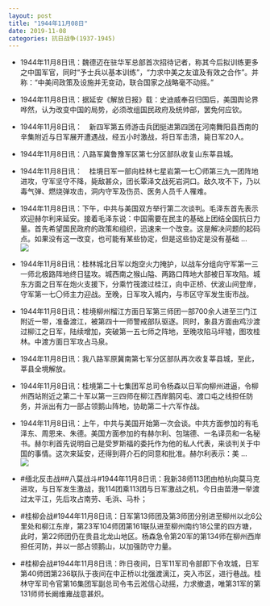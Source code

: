 ```yaml
---
layout: post
title: "1944年11月08日"
date: 2019-11-08
categories: 抗日战争(1937-1945)
---
```


<meta name="referrer" content="no-referrer" />

- 1944年11月8日讯：魏德迈在驻华军总部首次招待记者，称其今后拟训练更多之中国军官，同时“予士兵以基本训练”，“力求中美之友谊及有效之合作”。并称：“中美间政策及设施并无变动，联合国家之战略毫不动摇。” 

- 1944年11月8日讯：据延安《解放日报》载：史迪威奉召归国后，美国舆论界哗然，认为改变中国的局势，必须改组国民政府及统帅部，罢免何应钦。 

- 1944年11月8日讯：　新四军第五师游击兵团挺进第四团在河南舞阳县西南的辛集附近与日军展开遭遇战，经五小时激战，将日军击溃，毙日军20人。 

- 1944年11月8日讯：八路军冀鲁豫军区第七分区部队收复山东莘县城。 

- 1944年11月8日讯：　桂境日军一部向桂林七星岩第一七〇师第三九一团阵地进攻，守军坚守不降，毙敌甚众，团长覃泽文战死岩洞口。敌久攻不下，乃以毒气弹、燃烧弹攻击，洞内守军及伤员、医务人员千人罹难。 

- 1944年11月8日讯：下午，中共与美国双方举行第二次谈判。毛泽东首先表示欢迎赫尔利来延安。接着毛泽东说：中国需要在民主的基础上团结全国抗日力量。首先希望国民政府的政策和组织，迅速来一个改变。这是解决问题的起码点。如果没有这一改变，也可能有某些协定，但是这些协定是没有基础 ... <br/><img src="https://wx4.sinaimg.cn/large/aca367d8ly1g8qqmh067sj20c81fsjsv.jpg" />

- 1944年11月8日讯：桂林城北日军以炮空火力掩护，以战车分组向守军第一三一师北极路阵地终日猛攻。城西南之猴山隘、两路口阵地大部被日军攻陷。城东方面之日军在炮火支援下，分乘竹筏渡过桂江，向中正桥、伏波山间登岸，守军第一七〇师主力迎战。至晚，日军攻入城内，与市区守军发生街市战。 

- 1944年11月8日讯：桂境柳州榴江方面日军第三师团一部700余人进至三门江附近一带，准备渡江，被第四十一师警戒部队驱逐。同时，象县方面由鸡沙渡过柳江之日军，陆续增加，突破第一五七师之阵地，至晚攻陷马坪墟，图攻桂林。中渡方面日军攻占马泉。 

- 1944年11月8日讯：我八路军原冀南第七军分区部队再次收复莘县城，至此，莘县全境解放。 

- 1944年11月8日讯：桂境第二十七集团军总司令杨森以日军向柳州进逼，令柳州西站附近之第二十军以第一三四师在柳江西岸鹅冈屯、渡口屯之线担任防务，并派出有力一部占领鹅山阵地，协助第二十六军作战。 

- 1944年11月8日讯：上午，中共与美国开始第一次会谈。中共方面参加的有毛泽东、周恩来、朱德。美国方面参加的有赫尔利、包瑞德、一名译员和一名秘书。赫尔利首先说明自己是受罗斯福的委托作为他的私人代表，来谈判关于中国的事情。这次来延安，还得到蒋介石的同意和批准。赫尔利表示：美 ... <br/><img src="https://wx1.sinaimg.cn/large/aca367d8ly1g8qg7ucvunj20c80qiq3k.jpg" />

- #缅北反击战##八莫战斗#1944年11月8日讯：我新38师113团由柏杭向莫马克进攻，与日军发生激战，我114团乘113团与日军激战之机，今日由苗港一举渡过太平江，先后攻占南劳、毛浜、马朴； 

- #桂柳会战#1944年11月8日讯：日军第13师团及第3师团分别进至柳州以北6公里处和柳江东岸，第23军104师团第161联队进至柳州南约18公里的四方塘，此时，第22师团仍在贵县北龙山地区。杨森急令第20军的第134师在柳州西岸担任河防，并以一部占领鹅山，以加强防守力量。 

- #桂柳会战#1944年11月8日讯：昨日夜间，日军11军司令部即下令攻城，日军第40师团第236联队于夜间在中正桥以北强渡漓江，突入市区，进行巷战。桂林守军司令官第16集团军副总司令韦云淞信心动摇，力求撤退，唯第31军的第131师师长阚维雍战意甚炽。 

